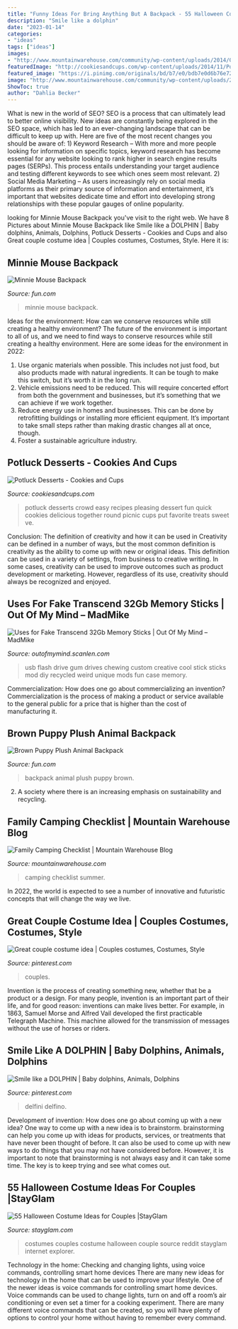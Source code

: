 ```yaml
---
title: "Funny Ideas For Bring Anything But A Backpack - 55 Halloween Costume Ideas For Couples |stayglam"
description: "Smile like a dolphin"
date: "2023-01-14"
categories:
- "ideas"
tags: ["ideas"]
images:
- "http://www.mountainwarehouse.com/community/wp-content/uploads/2014/07/camping-checklist-final-723x1024.jpg"
featuredImage: "http://cookiesandcups.com/wp-content/uploads/2014/11/PotluckMain.jpg"
featured_image: "https://i.pinimg.com/originals/bd/b7/e0/bdb7e0d6b76e720c93b900142392b8de.jpg"
image: "http://www.mountainwarehouse.com/community/wp-content/uploads/2014/07/camping-checklist-final-723x1024.jpg"
ShowToc: true
author: "Dahlia Becker"
---
```



What is new in the world of SEO?
SEO is a process that can ultimately lead to better online visibility. New ideas are constantly being explored in the SEO space, which has led to an ever-changing landscape that can be difficult to keep up with. Here are five of the most recent changes you should be aware of: 1) Keyword Research – With more and more people looking for information on specific topics, keyword research has become essential for any website looking to rank higher in search engine results pages (SERPs). This process entails understanding your target audience and testing different keywords to see which ones seem most relevant. 2) Social Media Marketing – As users increasingly rely on social media platforms as their primary source of information and entertainment, it’s important that websites dedicate time and effort into developing strong relationships with these popular gauges of online popularity.

	

		
looking for Minnie Mouse Backpack you've visit to the right web. We have 8 Pictures about Minnie Mouse Backpack like Smile like a DOLPHIN | Baby dolphins, Animals, Dolphins, Potluck Desserts - Cookies and Cups and also Great couple costume idea | Couples costumes, Costumes, Style. Here it is:
		
    
## Minnie Mouse Backpack

<img loading=lazy src="https://images.fun.com/products/34160/1-1/minnie-mouse-backpack.jpg" onerror="this.onerror=null;this.src='https://tse2.mm.bing.net/th?id=OIP.BpVVulFnjJOSuf4CMOFlTAHaKl&amp;pid=15.1';" alt="Minnie Mouse Backpack">

_Source: fun.com_

>minnie mouse backpack. 

	

Ideas for the environment: How can we conserve resources while still creating a healthy environment?
The future of the environment is important to all of us, and we need to find ways to conserve resources while still creating a healthy environment. Here are some ideas for the environment in 2022: 
1. Use organic materials when possible. This includes not just food, but also products made with natural ingredients. It can be tough to make this switch, but it’s worth it in the long run. 
2. Vehicle emissions need to be reduced. This will require concerted effort from both the government and businesses, but it’s something that we can achieve if we work together. 
3. Reduce energy use in homes and businesses. This can be done by retrofitting buildings or installing more efficient equipment. It’s important to take small steps rather than making drastic changes all at once, though. 
4. Foster a sustainable agriculture industry.

    
## Potluck Desserts - Cookies And Cups

<img loading=lazy src="http://cookiesandcups.com/wp-content/uploads/2014/11/PotluckMain.jpg" onerror="this.onerror=null;this.src='https://tse1.mm.bing.net/th?id=OIP.AfSPBUQOh_WDdgaElzBGGgHaIt&amp;pid=15.1';" alt="Potluck Desserts - Cookies and Cups">

_Source: cookiesandcups.com_

>potluck desserts crowd easy recipes pleasing dessert fun quick cookies delicious together round picnic cups put favorite treats sweet ve. 

	

Conclusion: The definition of creativity and how it can be used in
Creativity can be defined in a number of ways, but the most common definition is creativity as the ability to come up with new or original ideas. This definition can be used in a variety of settings, from business to creative writing. In some cases, creativity can be used to improve outcomes such as product development or marketing. However, regardless of its use, creativity should always be recognized and enjoyed.

    
## Uses For Fake Transcend 32Gb Memory Sticks | Out Of My Mind – MadMike

<img loading=lazy src="http://outofmymind.scanlen.com/wp-content/uploads/2011/05/Chewing_Gum_USB_Mod_Finito-Completo-1.jpg" onerror="this.onerror=null;this.src='https://tse2.mm.bing.net/th?id=OIP.pxbTfDJc9NcTe8wdx87qqQHaFj&amp;pid=15.1';" alt="Uses for Fake Transcend 32Gb Memory Sticks | Out Of My Mind – MadMike">

_Source: outofmymind.scanlen.com_

>usb flash drive gum drives chewing custom creative cool stick sticks mod diy recycled weird unique mods fun case memory. 

	

Commercialization: How does one go about commercializing an invention?
Commercialization is the process of making a product or service available to the general public for a price that is higher than the cost of manufacturing it.

    
## Brown Puppy Plush Animal Backpack

<img loading=lazy src="https://images.fun.com/products/44946/2-1-83867/brown-puppy-plush-animal-backpack.jpg" onerror="this.onerror=null;this.src='https://tse4.mm.bing.net/th?id=OIP.Mz8_yq7l9aE5-3YSS140QwHaKl&amp;pid=15.1';" alt="Brown Puppy Plush Animal Backpack">

_Source: fun.com_

>backpack animal plush puppy brown. 

	

2. A society where there is an increasing emphasis on sustainability and recycling. 

    
## Family Camping Checklist | Mountain Warehouse Blog

<img loading=lazy src="http://www.mountainwarehouse.com/community/wp-content/uploads/2014/07/camping-checklist-final-723x1024.jpg" onerror="this.onerror=null;this.src='https://tse4.mm.bing.net/th?id=OIP.c1AOD6lqDF3fTbEtbeYOcAHaKf&amp;pid=15.1';" alt="Family Camping Checklist | Mountain Warehouse Blog">

_Source: mountainwarehouse.com_

>camping checklist summer. 

	

In 2022, the world is expected to see a number of innovative and futuristic concepts that will change the way we live.

    
## Great Couple Costume Idea | Couples Costumes, Costumes, Style

<img loading=lazy src="https://i.pinimg.com/originals/bd/b7/e0/bdb7e0d6b76e720c93b900142392b8de.jpg" onerror="this.onerror=null;this.src='https://tse2.mm.bing.net/th?id=OIP.R-OAJ8_MMeLmVldnNUZC1AHaJ4&amp;pid=15.1';" alt="Great couple costume idea | Couples costumes, Costumes, Style">

_Source: pinterest.com_

>couples. 

	

Invention is the process of creating something new, whether that be a product or a design. For many people, invention is an important part of their life, and for good reason: inventions can make lives better. For example, in 1863, Samuel Morse and Alfred Vail developed the first practicable Telegraph Machine. This machine allowed for the transmission of messages without the use of horses or riders.

    
## Smile Like A DOLPHIN | Baby Dolphins, Animals, Dolphins

<img loading=lazy src="https://i.pinimg.com/474x/58/24/e7/5824e7d51c11f549c12bffb1a7e6010b.jpg" onerror="this.onerror=null;this.src='https://tse1.mm.bing.net/th?id=OIP.e7gWK0_qpzMlii2AEzTBDQAAAA&amp;pid=15.1';" alt="Smile like a DOLPHIN | Baby dolphins, Animals, Dolphins">

_Source: pinterest.com_

>delfini delfino. 

	

Development of invention: How does one go about coming up with a new idea?
One way to come up with a new idea is to brainstorm. brainstorming can help you come up with ideas for products, services, or treatments that have never been thought of before. It can also be used to come up with new ways to do things that you may not have considered before. However, it is important to note that brainstorming is not always easy and it can take some time. The key is to keep trying and see what comes out.

    
## 55 Halloween Costume Ideas For Couples |StayGlam

<img loading=lazy src="https://stayglam.com/wp-content/uploads/2014/10/Firefox-and-Explorer-Couple-Costume.jpg" onerror="this.onerror=null;this.src='https://tse1.mm.bing.net/th?id=OIP.0dvBBmIKQxMDkber9emt_AHaIH&amp;pid=15.1';" alt="55 Halloween Costume Ideas for Couples |StayGlam">

_Source: stayglam.com_

>costumes couples costume halloween couple source reddit stayglam internet explorer. 

	

Technology in the home: Checking and changing lights, using voice commands, controlling smart home devices
There are many new ideas for technology in the home that can be used to improve your lifestyle. One of the newer ideas is voice commands for controlling smart home devices. Voice commands can be used to change lights, turn on and off a room’s air conditioning or even set a timer for a cooking experiment. There are many different voice commands that can be created, so you will have plenty of options to control your home without having to remember every command.

